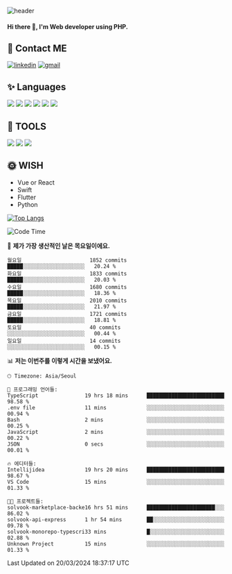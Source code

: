 ![header](https://capsule-render.vercel.app/api?type=waving&color=auto&height=300&section=header&text=Elin&fontSize=90&animation=twinkling)

#### Hi there 👋, I'm <b>Web developer</b> using PHP. ####

<!--
- 🔭 I’m currently working on Uniwill
- 🌱 I’m currently learning Vue or React or Python.
-->

<!---#### I am PHP developer --->

## 💌 Contact ME ###
[<img src='https://img.shields.io/badge/-EunjiKo-%230A66C2?style=flat-square&logo=LinkedIn&logoColor=white' alt='linkedin'>](https://www.linkedin.com/in/https://www.linkedin.com/in/eunji-ko-00a907164//)  [<img src='https://img.shields.io/badge/-einee214%40gmail.com-%23EA4335?style=flat-square&logo=Gmail&logoColor=white' alt='gmail'>](einee214@gmail.com)  


## ✨ Languages
<img src='https://img.shields.io/badge/-PHP-%23777BB4?style=for-the-badge&logo=PHP&logoColor=white'> <img src='https://img.shields.io/badge/-Laravel-%23FF2D20?style=for-the-badge&logo=Laravel&logoColor=white'> <img src='https://img.shields.io/badge/Jquery-%230769AD?style=for-the-badge&logo=Jquery&logoColor=white'> <img src='https://img.shields.io/badge/CSS3-%231572B6?style=for-the-badge&logo=CSS3&logoColor=white'> <img src='https://img.shields.io/badge/Bootstrap-%237952B3?style=for-the-badge&logo=Bootstrap&logoColor=white' > <img src='https://img.shields.io/badge/MySQL-%234479A1?style=for-the-badge&logo=MySQL&logoColor=white' >

## 🌷 TOOLS
<img src='https://img.shields.io/badge/PHPSTORM-%23000000?style=for-the-badge&logo=PhpStorm&logoColor=white' > <img src='https://img.shields.io/badge/GitLab-%23FCA121?style=for-the-badge&logo=GitLab&logoColor=white' > <img src='https://img.shields.io/badge/GitHub-%23181717?style=for-the-badge&logo=GitHub&logoColor=white'>


## 🌞 WISH
- Vue or React
- Swift
- Flutter
- Python


[![Top Langs](https://github-readme-stats.vercel.app/api/top-langs/?username=ein214&layout=compact)](https://github.com/anuraghazra/github-readme-stats)

<!--START_SECTION:waka-->
![Code Time](http://img.shields.io/badge/Code%20Time-3%2C347%20hrs%2018%20mins-blue)

📅 **제가 가장 생산적인 날은 목요일이에요.** 

```text
월요일                      1852 commits        █████░░░░░░░░░░░░░░░░░░░░   20.24 % 
화요일                      1833 commits        █████░░░░░░░░░░░░░░░░░░░░   20.03 % 
수요일                      1680 commits        █████░░░░░░░░░░░░░░░░░░░░   18.36 % 
목요일                      2010 commits        █████░░░░░░░░░░░░░░░░░░░░   21.97 % 
금요일                      1721 commits        █████░░░░░░░░░░░░░░░░░░░░   18.81 % 
토요일                      40 commits          ░░░░░░░░░░░░░░░░░░░░░░░░░   00.44 % 
일요일                      14 commits          ░░░░░░░░░░░░░░░░░░░░░░░░░   00.15 % 
```


📊 **저는 이번주를 이렇게 시간을 보냈어요.** 

```text
🕑︎ Timezone: Asia/Seoul

💬 프로그래밍 언어들: 
TypeScript               19 hrs 18 mins      █████████████████████████   98.58 % 
.env file                11 mins             ░░░░░░░░░░░░░░░░░░░░░░░░░   00.94 % 
Bash                     2 mins              ░░░░░░░░░░░░░░░░░░░░░░░░░   00.25 % 
JavaScript               2 mins              ░░░░░░░░░░░░░░░░░░░░░░░░░   00.22 % 
JSON                     0 secs              ░░░░░░░░░░░░░░░░░░░░░░░░░   00.01 % 

🔥 에디터들: 
Intellijidea             19 hrs 20 mins      █████████████████████████   98.67 % 
VS Code                  15 mins             ░░░░░░░░░░░░░░░░░░░░░░░░░   01.33 % 

🐱‍💻 프로젝트들: 
solvook-marketplace-backe16 hrs 51 mins      ██████████████████████░░░   86.02 % 
solvook-api-express      1 hr 54 mins        ██░░░░░░░░░░░░░░░░░░░░░░░   09.78 % 
solvook-monorepo-typescri33 mins             █░░░░░░░░░░░░░░░░░░░░░░░░   02.88 % 
Unknown Project          15 mins             ░░░░░░░░░░░░░░░░░░░░░░░░░   01.33 % 
```


 Last Updated on 20/03/2024 18:37:17 UTC
<!--END_SECTION:waka-->

<!---![GitHub stats](https://github-readme-stats.vercel.app/api?username=ein214&show_icons=true&theme=dracula)  --->



